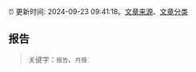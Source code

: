 :alarm_clock: 更新时间: 2024-09-23 09:41:18。[文章来源](/README.md)、[文章分类](/TAGS.md)

## 报告


> 关键字：`报告`、`月报`



